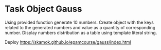 # Task Object Gauss

Using provided function generate 10 numbers. Create object with the keys related to the generated numbers and value as a quantity of corresponding number. Display numbers distribution as a table using template literal string.

Deploy https://skamok.github.io/epamcourse/gauss/index.html